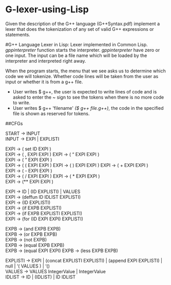 # G-lexer-using-Lisp
Given the description of the G++ language (G++Syntax.pdf) implement a lexer that does the tokenization of any set of valid G++ expressions or statements. 

#G++ Language Lexer in Lisp: 
Lexer implemented in Common Lisp. 
*gppinterpreter* function starts the interpreter. *gppinterpreter* have zero or one input. 
The input can be a file name which will be loaded by the interpreter and interpreted right away.

When the program starts, the menu that we see asks us to determine which code we will tokenize.
Whether code lines will be taken from the user as input or whether it is from a g++ file.
- User writes $ g++, the user is expected to write lines of code and is asked to enter the ~ sign to see the tokens when there is no more code to write.
- User writes $ g++ 'filename' *($ g++ file.g++)*, the code in the specified file is shown as reserved for tokens.


##CFGs

 START -> INPUT  
  INPUT -> EXPI | EXPLISTI  
  
  EXPI -> ( set ID EXPI )  
  EXPI -> ( , EXPI EXPI ) 
  EXPI -> ( “ EXPI EXPI )  
  EXPI -> ( ” EXPI EXPI )  
  EXPI -> ( ( EXPI EXPI ) 
  EXPI -> ( ) EXPI EXPI ) 
  EXPI -> ( + EXPI EXPI )  
  EXPI -> ( - EXPI EXPI )  
  EXPI -> ( / EXPI EXPI ) 
  EXPI -> ( * EXPI EXPI )  
  EXPI -> (** EXPI EXPI ) 
  
  EXPI -> ID | (ID EXPLISTI) | VALUES  
  EXPI -> (deffun ID IDLIST EXPLISTI)  
  EXPI -> (ID EXPLISTI)  
  EXPI -> (if EXPB EXPLISTI)  
  EXPI -> (if EXPB EXPLISTI EXPLISTI)  
  EXPI -> (for (ID EXPI EXPI) EXPLISTI) 
  
  EXPB -> (and EXPB EXPB)  
  EXPB -> (or EXPB EXPB)  
  EXPB -> (not EXPB)  
  EXPB -> (equal EXPB EXPB)  
  EXPB -> (equal EXPI EXPI) 
  EXPB -> (less EXPB EXPB)  
  
  EXPLISTI -> EXPI | (concat EXPLISTI EXPLISTI) | (append EXPI EXPLISTI) | null | ‘( VALUES ) | ‘()  
  VALUES -> VALUES IntegerValue | IntegerValue  
  IDLIST -> ID | (IDLIST) | ID IDLIST 
 
